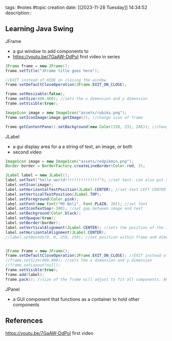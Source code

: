 tags: #notes #topic
creation date: [[2023-11-28 Tuesday]] 14:34:52
description::

## Learning Java Swing

JFrame
- a gui window to add components to
- https://youtu.be/7GaAW-DdPuI first video in series

```Java
JFrame frame = new JFrame();
frame.setTitle("JFrame title goes here");

//EXIT instead of HIDE on closing the window
frame.setDefaultCloseOperation(JFrame.EXIT_ON_CLOSE);

frame.setResizable(false);
frame.setSize(400,400); //sets the x dimension and y dimension
frame.setVisible(true);

ImageIcon image = new ImageIcon("assets/rubiks.png");
frame.setIconImage(image.getImage()); //change icon of frame

frame.getContentPane().setBackground(new Color(158, 231, 245)); //change color of background
```

JLabel
- a gui display area for a a string of text, an image, or both
- second video

```java
ImageIcon image = new ImageIcon("assets/redpikmin.png");
Border border = BorderFactory.createLineBorder(Color.red, 3);

JLabel label = new JLabel();
label.setText("hello world!!!!!!!!!!!!!!!"); //set text. can also put string in constructor on line above
label.setIcon(image);
label.setHorizontalTextPosition(JLabel.CENTER); //set text LEFT CENTER or RIGHT of image
label.setVerticalTextPosition(JLabel.TOP);
label.setForeground(Color.pink);
label.setFont(new Font("MV Boli", Font.PLAIN, 20)); //set font
label.setIconTextGap(-300); //set gap between image and text
label.setBackground(Color.black);
label.setOpaque(true);
label.setBorder(border);
label.setVerticalAlignment(JLabel.CENTER); //sets the position of the icon and text within the label
label.setHorizontalAlignment(JLabel.CENTER);
//label.setBounds(0, 0, 250, 250); //set position within frame and dimensions


JFrame frame = new JFrame();
frame.setDefaultCloseOperation(JFrame.EXIT_ON_CLOSE); //EXIT instead of HIDE on closing the window
//frame.setSize(400,800); //sets the x dimension and y dimension
//frame.setLayout(null);
frame.setVisible(true);
frame.add(label);
frame.pack(); //size of the frame will adjust to fit all components. AKA don't need to do setSize
```

JPanel
- a GUI component that functions as a container to hold other components





## References
https://youtu.be/7GaAW-DdPuI first video